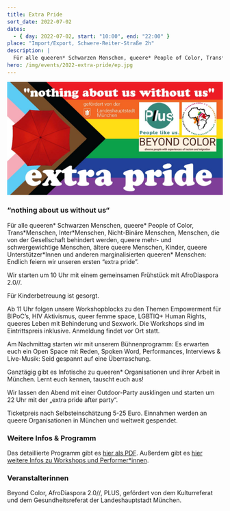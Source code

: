 ```yaml
---
title: Extra Pride
sort_date: 2022-07-02
dates:
  - { day: 2022-07-02, start: "10:00", end: "22:00" }
place: "Import/Export, Schwere-Reiter-Straße 2h"
description: |
  Für alle queeren* Schwarzen Menschen, queere* People of Color, Trans*Menschen, Inter*Menschen, Nicht-Binäre Menschen, Menschen, die von der Gesellschaft behindert werden, queere mehr- und schwergewichtige Menschen, ältere queere Menschen, Kinder, queere Unterstützer*Innen und anderen marginalisierten queeren* Menschen: Endlich feiern wir unseren ersten “extra pride”.
hero: /img/events/2022-extra-pride/ep.jpg
---
```


![](/img/events/2022-extra-pride/ep.jpg)

### “nothing about us without us“

Für alle queeren\* Schwarzen Menschen, queere\* People of Color, Trans\*Menschen, Inter\*Menschen, Nicht-Binäre Menschen, Menschen, die von der Gesellschaft behindert werden, queere mehr- und schwergewichtige Menschen, ältere queere Menschen, Kinder, queere Unterstützer\*Innen und anderen marginalisierten queeren\* Menschen:
Endlich feiern wir unseren ersten “extra pride”.

Wir starten um 10 Uhr mit einem gemeinsamen Frühstück mit AfroDiaspora 2.0//.

Für Kinderbetreuung ist gesorgt.

Ab 11 Uhr folgen unsere Workshopblocks zu den Themen Empowerment für BIPoC’s, HIV Aktivismus, queer femme space, LGBTIQ+ Human Rights, queeres Leben mit Behinderung und Sexwork.
Die Workshops sind im Eintrittspreis inklusive. Anmeldung findet vor Ort statt.

Am Nachmittag starten wir mit unserem Bühnenprogramm: Es erwarten euch ein Open Space mit Reden, Spoken Word, Performances, Interviews & Live-Musik: Seid gespannt auf eine Überraschung.

Ganztägig gibt es Infotische zu queeren\* Organisationen und ihrer Arbeit in München.
Lernt euch kennen, tauscht euch aus!

Wir lassen den Abend mit einer Outdoor-Party ausklingen und starten um 22 Uhr mit der „extra pride after party“.

Ticketpreis nach Selbsteinschätzung 5-25 Euro.
Einnahmen werden an queere Organisationen in München und weltweit gespendet.

### Weitere Infos & Programm

Das detaillierte Programm gibt es [hier als PDF](https://docdro.id/s9lEMQk).
Außerdem gibt es [hier weitere Infos zu Workshops und Performer\*innen](https://docdro.id/82DMCAO).

### Veranstalterinnen

Beyond Color, AfroDiaspora 2.0//, PLUS, gefördert von dem Kulturreferat und dem Gesundheitsreferat der Landeshauptstadt München.
